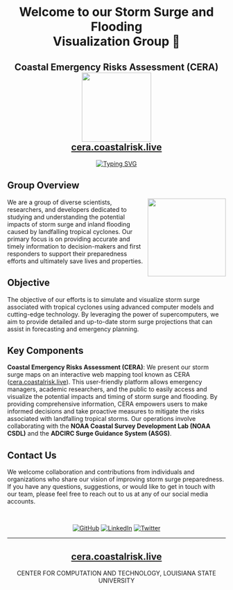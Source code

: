<h1 align="center">
Welcome to our Storm Surge and Flooding <br/>
Visualization Group 👋
</h1>
</h2>
<h2 align="center">
		Coastal Emergency Risks Assessment (CERA) <br/>
		<img src="https://i.imgur.com/zwjZCkt.png" width="160" height="160">  <br/><a target="_blank" href="https://cera.coastalrisk.live/">cera.coastalrisk.live</a> 
</h2>
<p align="center">
  <a href="https://git.io/typing-svg"><img src="https://readme-typing-svg.demolab.com?font=Fira+Code&size=25&duration=4000&pause=1000&color=42BBE6&background=42BBE600&multiline=true&width=340&height=100-&lines=VISUALIZE%3A+the+numbers.;ASSESS%3A+the+situation.;DECIDE%3A+the+next+move." alt="Typing SVG" /></a>
</p>

## Group Overview
<picture> <img align="right" src="https://github.com/7oSkaaa/7oSkaaa/blob/main/Images/Right_Side.gif?raw=true" width = 180px></picture>
We are a group of diverse scientists, researchers, and developers dedicated to studying and understanding the potential impacts of storm surge and inland flooding caused by landfalling tropical cyclones. Our primary focus is on providing accurate and timely information to decision-makers and first responders to support their preparedness efforts and ultimately save lives and properties.

## Objective

The objective of our efforts is to simulate and visualize storm surge associated with tropical cyclones using advanced computer models and cutting-edge technology. By leveraging the power of supercomputers, we aim to provide detailed and up-to-date storm surge projections that can assist in forecasting and emergency planning.

## Key Components

**Coastal Emergency Risks Assessment (CERA)**: We present our storm surge maps on an interactive web mapping tool known as CERA (<a target="_blank" href="https://cera.coastalrisk.live/">cera.coastalrisk.live</a>). This user-friendly platform allows emergency managers, academic researchers, and the public to easily access and visualize the potential impacts and timing of storm surge and flooding. By providing comprehensive information, CERA empowers users to make informed decisions and take proactive measures to mitigate the risks associated with landfalling tropical storms. 
Our operations involve collaborating with the **NOAA Coastal Survey Development Lab (NOAA CSDL)** and the **ADCIRC Surge Guidance System (ASGS)**.

## Contact Us

We welcome collaboration and contributions from individuals and organizations who share our vision of improving storm surge preparedness. If you have any questions, suggestions, or would like to get in touch with our team, please feel free to reach out to us at  any of our social media accounts.

<br>
<p align="center">
	<a href="https://github.com/CERA-GROUP"><img src="https://img.shields.io/badge/GitHub-100000?style=for-the-badge&logo=github&logoColor=white" alt="GitHub"/></a>
	<a href="https://www.linkedin.com/company/coastal-emergency-risks-assessment/"><img src="https://img.shields.io/badge/LinkedIn-0077B5?style=for-the-badge&logo=linkedin&logoColor=white" alt="LinkedIn"/></a>
    <a href="https://twitter.com/CERAStormSurge"><img src="https://img.shields.io/badge/Twitter-1DA1F2?style=for-the-badge&logo=twitter&logoColor=white" alt="Twitter"/></a>
</p>

---
<h2 align="center"><a target="_blank" href="https://cera.coastalrisk.live/">cera.coastalrisk.live</a></h2>
<p align="center">
  CENTER FOR COMPUTATION AND TECHNOLOGY, LOUISIANA STATE UNIVERSITY
</p>
